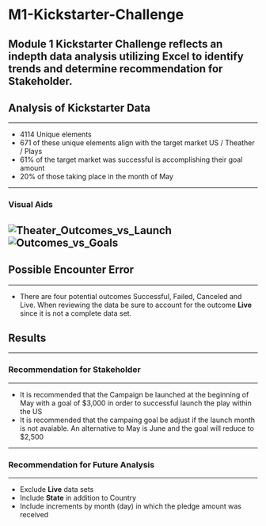 # M1-Kickstarter-Challenge
Module 1 Kickstarter Challenge reflects an indepth data analysis utilizing Excel to identify trends and determine recommendation for Stakeholder.
---
## Analysis of Kickstarter Data
---
* 4114 Unique elements
* 671 of these unique elements align with the target market US / Theather / Plays
* 61% of the target market was successful is accomplishing their goal amount
* 20% of those taking place in the month of May
---
### Visual Aids
![Theater_Outcomes_vs_Launch](https://user-images.githubusercontent.com/108886821/177872588-87bb35f3-121a-49a2-85ea-dde760d45ff7.png)
![Outcomes_vs_Goals](https://user-images.githubusercontent.com/108886821/177872607-1190a46c-730e-46ca-989c-b97cb578a636.png)
---
## Possible Encounter Error
---
* There are four potential outcomes Successful, Failed, Canceled and Live. When reviewing the data be sure to account for the outcome **Live** since it is not a complete data set.
## Results
---
### Recommendation for Stakeholder
---
* It is recommended that the Campaign be launched at the beginning of May with a goal of $3,000 in order to successful launch the play within the US
* It is recommended that the campaing goal be adjust if the launch month is not avaiable. An alternative to May is June and the goal will reduce to $2,500
---
### Recommendation for Future Analysis
---
* Exclude **Live** data sets 
* Include **State** in addition to Country
* Include increments by month (day) in which the pledge amount was received
